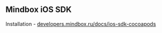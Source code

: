 ## Mindbox iOS SDK
Installation - [developers.mindbox.ru/docs/ios-sdk-cocoapods](https://developers.mindbox.ru/docs/ios-sdk-cocoapods)  
